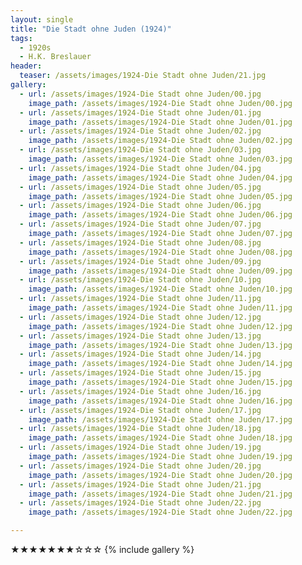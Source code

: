 ```yaml
---
layout: single
title: "Die Stadt ohne Juden (1924)"
tags:
  - 1920s 
  - H.K. Breslauer
header:
  teaser: /assets/images/1924-Die Stadt ohne Juden/21.jpg
gallery:
  - url: /assets/images/1924-Die Stadt ohne Juden/00.jpg
    image_path: /assets/images/1924-Die Stadt ohne Juden/00.jpg  
  - url: /assets/images/1924-Die Stadt ohne Juden/01.jpg
    image_path: /assets/images/1924-Die Stadt ohne Juden/01.jpg
  - url: /assets/images/1924-Die Stadt ohne Juden/02.jpg
    image_path: /assets/images/1924-Die Stadt ohne Juden/02.jpg
  - url: /assets/images/1924-Die Stadt ohne Juden/03.jpg
    image_path: /assets/images/1924-Die Stadt ohne Juden/03.jpg
  - url: /assets/images/1924-Die Stadt ohne Juden/04.jpg
    image_path: /assets/images/1924-Die Stadt ohne Juden/04.jpg
  - url: /assets/images/1924-Die Stadt ohne Juden/05.jpg
    image_path: /assets/images/1924-Die Stadt ohne Juden/05.jpg
  - url: /assets/images/1924-Die Stadt ohne Juden/06.jpg
    image_path: /assets/images/1924-Die Stadt ohne Juden/06.jpg
  - url: /assets/images/1924-Die Stadt ohne Juden/07.jpg
    image_path: /assets/images/1924-Die Stadt ohne Juden/07.jpg
  - url: /assets/images/1924-Die Stadt ohne Juden/08.jpg
    image_path: /assets/images/1924-Die Stadt ohne Juden/08.jpg
  - url: /assets/images/1924-Die Stadt ohne Juden/09.jpg
    image_path: /assets/images/1924-Die Stadt ohne Juden/09.jpg
  - url: /assets/images/1924-Die Stadt ohne Juden/10.jpg
    image_path: /assets/images/1924-Die Stadt ohne Juden/10.jpg
  - url: /assets/images/1924-Die Stadt ohne Juden/11.jpg
    image_path: /assets/images/1924-Die Stadt ohne Juden/11.jpg
  - url: /assets/images/1924-Die Stadt ohne Juden/12.jpg
    image_path: /assets/images/1924-Die Stadt ohne Juden/12.jpg
  - url: /assets/images/1924-Die Stadt ohne Juden/13.jpg
    image_path: /assets/images/1924-Die Stadt ohne Juden/13.jpg
  - url: /assets/images/1924-Die Stadt ohne Juden/14.jpg
    image_path: /assets/images/1924-Die Stadt ohne Juden/14.jpg
  - url: /assets/images/1924-Die Stadt ohne Juden/15.jpg
    image_path: /assets/images/1924-Die Stadt ohne Juden/15.jpg
  - url: /assets/images/1924-Die Stadt ohne Juden/16.jpg
    image_path: /assets/images/1924-Die Stadt ohne Juden/16.jpg
  - url: /assets/images/1924-Die Stadt ohne Juden/17.jpg
    image_path: /assets/images/1924-Die Stadt ohne Juden/17.jpg
  - url: /assets/images/1924-Die Stadt ohne Juden/18.jpg
    image_path: /assets/images/1924-Die Stadt ohne Juden/18.jpg
  - url: /assets/images/1924-Die Stadt ohne Juden/19.jpg
    image_path: /assets/images/1924-Die Stadt ohne Juden/19.jpg
  - url: /assets/images/1924-Die Stadt ohne Juden/20.jpg
    image_path: /assets/images/1924-Die Stadt ohne Juden/20.jpg
  - url: /assets/images/1924-Die Stadt ohne Juden/21.jpg
    image_path: /assets/images/1924-Die Stadt ohne Juden/21.jpg
  - url: /assets/images/1924-Die Stadt ohne Juden/22.jpg
    image_path: /assets/images/1924-Die Stadt ohne Juden/22.jpg

---
```

★★★★★★★☆☆☆
{% include gallery %}
